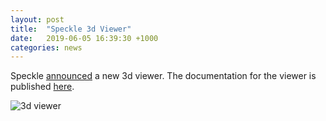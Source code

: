 ```yaml
---
layout: post
title:  "Speckle 3d Viewer"
date:   2019-06-05 16:39:30 +1000
categories: news
---
```


Speckle [announced](https://twitter.com/speckle_works/status/1147076132765933569) a new 3d viewer.
The documentation for the viewer is published [here](https://speckle.systems/docs/web/viewer).

![3d viewer](..\..\..\..\images\news\speckleworks3dviewer.gif)